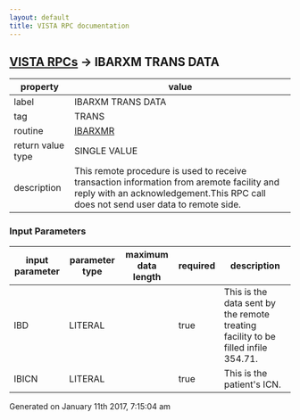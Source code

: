 ```yaml
---
layout: default
title: VISTA RPC documentation
---
```




## [VISTA RPCs](TableOfContent.md) &#8594; IBARXM TRANS DATA 

 property | value 
--- | --- 
 label | IBARXM TRANS DATA
 tag | TRANS
 routine | [IBARXMR](http://code.osehra.org/dox/Routine_IBARXMR_source.html)
 return value type | SINGLE VALUE
 description | This remote procedure is used to receive transaction information from aremote facility and reply with an acknowledgement.This RPC call does not send user data to remote side.

### Input Parameters

| input parameter | parameter type | maximum data length | required | description | 
| --- | --- | --- | --- | --- | 
| IBD | LITERAL |  | true | This is the data sent by the remote treating facility to be filled infile 354.71. | 
| IBICN | LITERAL |  | true | This is the patient's ICN. | 




 Generated on January 11th 2017, 7:15:04 am